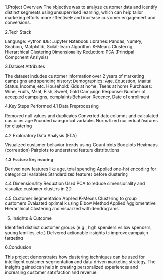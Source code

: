1.Project Overview
The objective was to analyze customer data and identify distinct segments using unsupervised learning, which can help tailor marketing efforts more effectively and increase customer engagement and conversions.

2.Tech Stack

Language: Python
IDE: Jupyter Notebook
Libraries: Pandas, NumPy, Seaborn, Matplotlib, Scikit-learn
Algorithm: K-Means Clustering, Hierarchical Clustering
Dimensionality Reduction: PCA (Principal Component Analysis)

3.Dataset Attributes

The dataset includes customer information over 2 years of marketing campaigns and spending history:
Demographics: Age, Education, Marital Status, Income, etc.
Household: Kids at home, Teens at home
Purchases: Wine, Fruits, Meat, Fish, Sweet, Gold
Campaign Response: Number of accepted campaigns, complaints
Behavior: Recency, Date of enrollment

4.Key Steps Performed
4.1 Data Preprocessing

Removed null values and duplicates
Converted date columns and calculated customer age
Encoded categorical variables
Normalized numerical features for clustering

4.2 Exploratory Data Analysis (EDA)

Visualized customer behavior trends using:
Count plots
Box plots
Heatmaps (correlation)
Pairplots to understand feature distributions

4.3 Feature Engineering

Derived new features like age, total spending
Applied one-hot encoding for categorical variables
Standardized features before clustering

4.4 Dimensionality Reduction
Used PCA to reduce dimensionality and visualize customer clusters in 2D

4.5 Customer Segmentation
Applied K-Means Clustering to group customers
Evaluated optimal k using Elbow Method
Applied Agglomerative Hierarchical Clustering and visualized with dendrograms

5. Insights & Outcome
   
Identified distinct customer groups (e.g., high spenders vs low spenders, young families, etc.)
Delivered actionable insights to improve campaign targeting


6.Conclusion

This project demonstrates how clustering techniques can be used for intelligent customer segmentation and data-driven marketing strategy. The insights gained can help in creating personalized experiences and increasing customer satisfaction and revenue.


